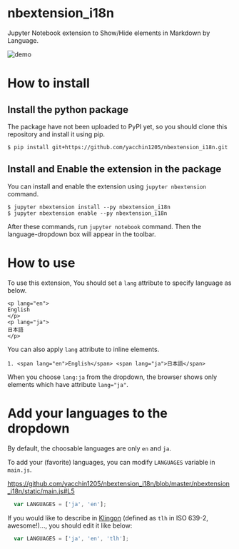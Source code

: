 # nbextension_i18n

Jupyter Notebook extension to Show/Hide elements in Markdown by Language.

![demo](https://raw.githubusercontent.com/yacchin1205/nbextension_i18n/master/demo.gif)

# How to install

## Install the python package

The package have not been uploaded to PyPI yet, so you should clone this repository and install it using pip.

```
$ pip install git+https://github.com/yacchin1205/nbextension_i18n.git
```

## Install and Enable the extension in the package

You can install and enable the extension using `jupyter nbextension` command.

```
$ jupyter nbextension install --py nbextension_i18n
$ jupyter nbextension enable --py nbextension_i18n
```

After these commands, run `jupyter notebook` command. Then the language-dropdown box will appear in the toolbar.

# How to use

To use this extension, You should set a `lang` attribute to specify language as below.

```
<p lang="en">
English
</p>
<p lang="ja">
日本語
</p>
```

You can also apply `lang` attribute to inline elements.

```
1. <span lang="en">English</span> <span lang="ja">日本語</span>
```

When you choose `lang:ja` from the dropdown, the browser shows only elements which have attribute `lang="ja"`.

# Add your languages to the dropdown

By default, the choosable languages are only `en` and `ja`.

To add your (favorite) languages, you can modify `LANGUAGES` variable in `main.js`. 

https://github.com/yacchin1205/nbextension_i18n/blob/master/nbextension_i18n/static/main.js#L5
```js
  var LANGUAGES = ['ja', 'en'];
```

If you would like to describe in [Klingon](https://en.wikipedia.org/wiki/Klingon_language) (defined as `tlh` in ISO 639-2, awesome!)..., you should edit it like below:

```js
  var LANGUAGES = ['ja', 'en', 'tlh'];
```
